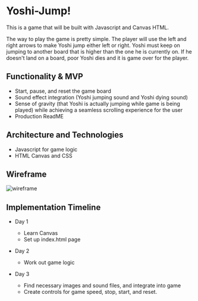 # Yoshi-Jump!

This is a game that will be built with Javascript and Canvas HTML. 

The way to play the game is pretty simple. The player will use the left and right arrows to make Yoshi jump either left or right. Yoshi must keep on jumping to another board that is higher than the one he is currently on. If he doesn't land on a board, poor Yoshi dies and it is game over for the player. 

## Functionality & MVP

 * Start, pause, and reset the game board
 * Sound effect integration (Yoshi jumping sound and Yoshi dying sound)
 * Sense of gravity (that Yoshi is actually jumping while game is being played) while achieving a seamless scrolling experience for the user 
 * Production ReadME 
 
 ## Architecture and Technologies
  
  * Javascript for game logic 
  * HTML Canvas and CSS 
  
## Wireframe 

  ![wireframe](https://github.com/ayoung0131/Yoshi-Jump-/blob/master/game_wireframe.png)
  
## Implementation Timeline 

  * Day 1 
    - Learn Canvas 
    - Set up index.html page 
    
   * Day 2 
     - Work out game logic 
    
   * Day 3 
     - Find necessary images and sound files, and integrate into game 
     - Create controls for game speed, stop, start, and reset. 
 
 
